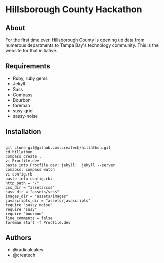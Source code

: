 # Hillsborough County Hackathon #

## About ##

  For the first time ever, Hillsborough County is opening up data from numerous departments to Tampa Bay's technology community.  This is the website for that initiative.   

## Requirements ##

  * Ruby, ruby gems
  * Jekyll
  * Sass
  * Compass
  * Bourbon
  * foreman
  * susy-grid
  * sassy-noise

## Installation ##
   ```

   git clone git@github.com:createch/hillathon.git
   cd hillathon
   compass create .
   vi Procfile.dev
   paste into Procfile.dev: jekyll:  jekyll --server
   comapss: compass watch
   vi config.rb
   paste into config.rb: 
   http_path = "/"
   css_dir = "assets/css"
   sass_dir = "assets/scss"
   images_dir = "assets/images"
   javascripts_dir = "assets/javascripts"
   require "sassy_noise"
   require "susy"
   require "bourbon"
   line_comments = false
   foreman start -f Procfile.dev
   ``` 

## Authors ##
  
  * @radicalcakes
  * @createch